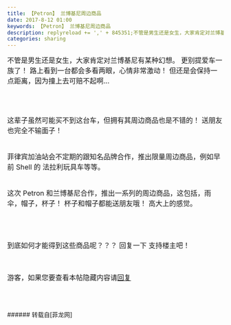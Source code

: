 ```yaml
---
title: 【Petron】 兰博基尼周边商品
date: 2017-8-12 01:00
keywords: 【Petron】 兰博基尼周边商品
description: replyreload += ',' + 845351;不管是男生还是女生，大家肯定对兰博基尼有某种幻想。 更别提爱车一族了！ 路上看到一台都会多看两眼，心情非常激动！ 但还是会保持一点距离，因为撞上去可赔不起啊...这辈子虽然可能买不到这台车，但拥有其周边商品也是不错的！ 送朋友也完全不输面子！菲律宾加油站会不定期的跟知名品牌合作，推出限量周边商品，例如早前 Shell 的 法拉利玩具车等等。这次 Petron 和兰博基尼合作，推出一系列的周边商品，这包括，雨伞，帽子，杯子！ 杯子和帽子都能送朋友哦！ 高大上的感觉。到底如何才能得到这些商品呢？？？ 回复一下 支持楼主吧！游客，如果您要查看本帖隐藏内容请回复
categories: sharing
---
```

<td class="t_f" id="postmessage_845351">

<script type="b0ed98507e6b583e85e1cd95-text/javascript">replyreload += ',' + 845351;</script><font size="3">不管是男生还是女生，大家肯定对兰博基尼有某种幻想。 更别提爱车一族了！ 路上看到一台都会多看两眼，心情非常激动！ 但还是会保持一点距离，因为撞上去可赔不起啊...</font><font size="3"><br/>
</font><br/>
<img alt="" border="0" class="zoom" data-cf-modified-b0ed98507e6b583e85e1cd95-="" file="http://www.zgwxbbs.com/uploads/allimg/160516/3-160516094315-50.jpg" id="aimg_OA3ju" lazyloadthumb="1" onclick="" onmouseover="" src="http://www.zgwxbbs.com/uploads/allimg/160516/3-160516094315-50.jpg"/><br/>
<font size="3"><br/>
</font><br/>
<font size="3">这辈子虽然可能买不到这台车，但拥有其周边商品也是不错的！ 送朋友也完全不输面子！</font><br/>
<font size="3"><br/>
</font><br/>
<font size="3">菲律宾加油站会不定期的跟知名品牌合作，推出限量周边商品，例如早前 Shell 的 法拉利玩具车等等。</font><br/>
<font size="3"><br/>
</font><br/>
<font size="3">这次 Petron 和兰博基尼合作，推出一系列的周边商品，这包括，雨伞，帽子，杯子！ 杯子和帽子都能送朋友哦！ 高大上的感觉。</font><br/>
<font size="3"><br/>
</font><br/>
<img alt="" border="0" class="zoom" data-cf-modified-b0ed98507e6b583e85e1cd95-="" file="https://scontent.fmnl4-1.fna.fbcdn.net/v/t1.0-9/20768071_1623505901017658_8263231219314997682_n.jpg?oh=58b25725fb13348caf6be56b70f1f98e&amp;oe=5A34B892" id="aimg_wLJzk" lazyloadthumb="1" onclick="" onmouseover="" src="https://scontent.fmnl4-1.fna.fbcdn.net/v/t1.0-9/20768071_1623505901017658_8263231219314997682_n.jpg?oh=58b25725fb13348caf6be56b70f1f98e&amp;oe=5A34B892"/><br/>
<font size="3"><br/>
</font><br/>
<font size="3">到底如何才能得到这些商品呢？？？ 回复一下 支持楼主吧！</font><br/>
<font size="3"><br/>
</font><br/>
<font size="3"><div class="locked">游客，如果您要查看本帖隐藏内容请<a data-cf-modified-b0ed98507e6b583e85e1cd95-="" href="forum.php?mod=post&amp;action=reply&amp;fid=47&amp;tid=247030" onclick="if (!window.__cfRLUnblockHandlers) return false; showWindow('reply', this.href)">回复</a></div></font><br/>
<br/>
<br/>
</td>
###### 转载自[菲龙网]
